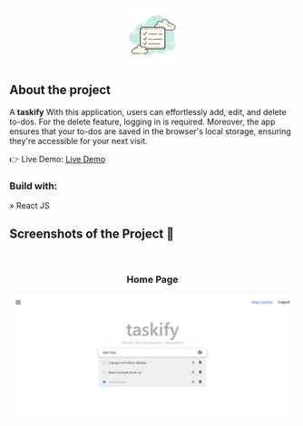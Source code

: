 <div align='center'><img style="width:20%" src='public/favicon.png'/></div>

<h2>About the project</h2>

  <p>A <b>taskify</b> With this application, users can effortlessly add, edit, and delete to-dos. For the delete feature, logging in is required. Moreover, the app ensures that your to-dos are saved in the browser's local storage, ensuring they're accessible for your next visit.</p>

👉 Live Demo: <a href='https://taskifffy.netlify.app/' target="_blank">Live Demo</a>

<h3>Build with:</h3>

» React JS

<h2>Screenshots of the Project 📸</h2>
<br>
<h3 align='center'>Home Page </h3>

<div align='center'>
<img src='public/Home Page.png'/>

</div>
